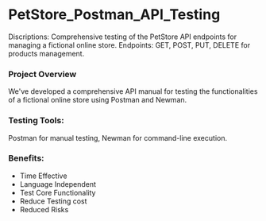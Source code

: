 # PetStore_Postman_API_Testing
Discriptions: Comprehensive testing of the PetStore API endpoints for managing a fictional online store.
Endpoints: GET, POST, PUT, DELETE for products management.

### Project Overview
We've developed a comprehensive API manual for testing the functionalities of a fictional online store using Postman and Newman.

### Testing Tools:
 Postman for manual testing, Newman for command-line execution.
 
### Benefits:
- Time Effective
- Language Independent
- Test Core Functionality
- Reduce Testing cost
- Reduced Risks
